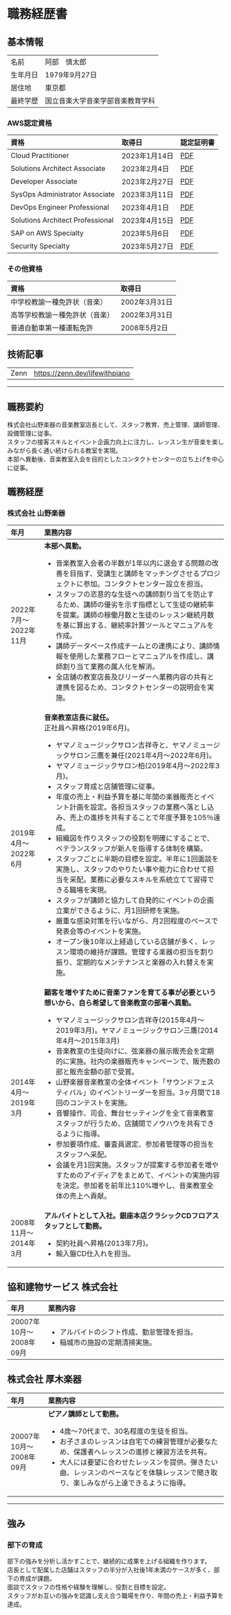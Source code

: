 # 職務経歴書

## 基本情報

<table>
  <tbody>
    <tr>
      <td align="left">名前</td>
      <td align="left">阿部　慎太郎</td>
    </tr>
    <tr>
      <td align="left">生年月日</td>
      <td align="left">1979年9月27日</td>
    </tr>
    <tr>
      <td align="left">居住地</td>
      <td align="left">東京都</td>
    </tr>    
    <tr>
      <td align="left">最終学歴</td>
      <td align="left">国立音楽大学音楽学部音楽教育学科</td>
    </tr> 
  </tbody>
</table>

### AWS認定資格

<table>
  <thead>
    <tr>
      <th align="left">資格</th>
      <th align="left">取得日</th>
      <th align="left">認定証明書</th>
    </tr>
  </thead>
  <tbody>
    <tr>
      <td align="left">Cloud Practitioner</td>
      <td align="left">2023年1月14日</td>
      <td align="left"><a href="https://github.com/Shintaro-Abe/Shintaro-Abe/blob/b22763b998f501a96f87238974d24079ff092a1a/certificates/AWS%20Certified%20Cloud%20Practitioner%20certificate.pdf">PDF</a></td>
    </tr>
    <tr>
      <td align="left">Solutions Architect Associate</td>
      <td align="left">2023年2月4日</td>
      <td align="left"><a href="https://github.com/Shintaro-Abe/Shintaro-Abe/blob/b22763b998f501a96f87238974d24079ff092a1a/certificates/AWS%20Certified%20Solutions%20Architect%20-%20Associate%20certificate.pdf">PDF</a></td>
    </tr>
    <tr>
      <td align="left">Developer Associate</td>
      <td align="left">2023年2月27日</td>
      <td align="left"><a href="https://github.com/Shintaro-Abe/Shintaro-Abe/blob/b22763b998f501a96f87238974d24079ff092a1a/certificates/AWS%20Certified%20Developer%20-%20Associate%20certificate.pdf">PDF</a></td>
    </tr>    
    <tr>
      <td align="left">SysOps Administrator Associate</td>
      <td align="left">2023年3月11日</td>
      <td align="left"><a href="https://github.com/Shintaro-Abe/Shintaro-Abe/blob/b22763b998f501a96f87238974d24079ff092a1a/certificates/AWS%20Certified%20SysOps%20Administrator%20-%20Associate%20certificate.pdf">PDF</a></td>
    </tr> 
    <tr>
      <td align="left">DevOps Engineer Professional</td>
      <td align="left">2023年4月1日</td>
      <td align="left"><a href="https://github.com/Shintaro-Abe/Shintaro-Abe/blob/dcf479e5764ae68a8492c30b95110d1e0077f4c9/certificates/AWS%20Certified%20DevOps%20Engineer%20-%20Professional%20certificate.pdf">PDF</a></td>
    </tr> 
    <tr>
      <td align="left">Solutions Architect Professional</td>
      <td align="left">2023年4月15日</td>
      <td align="left"><a href="https://github.com/Shintaro-Abe/Shintaro-Abe/blob/324870a261a6e81e667c33303d158398fa43831c/certificates/AWS%20Certified%20Solutions%20Architect%20-%20Professional%20certificate.pdf">PDF</a></td>
    </tr> 
    <tr>
      <td align="left">SAP on AWS Specialty</td>
      <td align="left">2023年5月6日</td>
      <td align="left"><a href="https://github.com/Shintaro-Abe/Shintaro-Abe/blob/39df6168f6b94589bfeee78d062a0e35faffe0c2/certificates/AWS%20Certified_%20SAP%20on%20AWS%20-%20Specialty%20certificate.pdf">PDF</a></td>
    </tr> 
    <tr>
      <td align="left">Security Specialty</td>
      <td align="left">2023年5月27日</td>
      <td align="left"><a href="https://github.com/Shintaro-Abe/Shintaro-Abe/blob/4fa67799c2da1c0daca327f2ef6a37d5f76a30fd/certificates/AWS%20Certified%20Security%20-%20Specialty%20certificate.pdf">PDF</a></td>
    </tr> 
  </tbody>
</table>

### その他資格

<table>
  <thead>
    <tr>
      <th align="left">資格</th>
      <th align="left">取得日</th>
    </tr>
  </thead>
  <tbody>
    <tr>
      <td align="left">中学校教諭一種免許状（音楽）</td>
      <td align="left">2002年3月31日</td>
    </tr>
    <tr>
      <td align="left">高等学校教諭一種免許状（音楽）</td>
      <td align="left">2002年3月31日</td>
    </tr>
    <tr>
      <td align="left">普通自動車第一種運転免許</td>
      <td align="left">2008年5月2日</td>
    </tr>    
  </tbody>
</table>

## 技術記事

<table>
  <tbody>
    <tr>
      <td align="left">Zenn</td>
      <td align="left"><a href="https://zenn.dev/lifewithpiano">https://zenn.dev/lifewithpiano</a></td>
    </tr> 
  </tbody>
</table>


---

## 職務要約

株式会社山野楽器の音楽教室店長として、スタッフ教育、売上管理、講師管理、設備管理に従事。
<br>スタッフの接客スキルとイベント企画力向上に注力し、レッスン生が音楽を楽しみながら長く通い続けられる教室を実現。
<br>本部へ異動後、音楽教室入会を目的としたコンタクトセンターの立ち上げを中心に従事。

## 職務経歴

### 株式会社 山野楽器

<table>
  <colgroup>
    <col style="width: 10%">
    <col style="width: 60%">
  </colgroup>
  <thead>
    <tr>
      <th align="left">年月</th>
      <th align="left">業務内容</th>
    </tr>
  </thead>
  <tbody>
    <tr>
      <td align="left">2022年7月〜<br>2022年11月</td>
      <td align="left"><strong>本部へ異動。</strong>
        <ul>
          <li>音楽教室入会者の半数が1年以内に退会する問題の改善を目指す、受講生と講師をマッチングさせるプロジェクトに参加。コンタクトセンター設立を担当。</li>
          <li>スタッフの恣意的な生徒への講師割り当てを防止するため、講師の優劣を示す指標として生徒の継続率を提案。講師の稼働月数と生徒のレッスン継続月数を基に算出する、継続率計算ツールとマニュアルを作成。</li>
          <li>講師データベース作成チームとの連携により、講師情報を使用した業務フローとマニュアルを作成し、講師割り当て業務の属人化を解消。</li>
          <li>全店舗の教室店長及びリーダーへ業務内容の共有と連携を図るため、コンタクトセンターの説明会を実施。</li>
        </ul>
      </td>
    </tr>
    <tr>
      <td align="left">2019年4月〜<br>2022年6月</td>
      <td align="left"><strong>音楽教室店長に就任。</strong><br>正社員へ昇格(2019年6月)。
        <ul>
          <li>ヤマノミュージックサロン吉祥寺と、ヤマノミュージックサロン三鷹を兼任(2021年4月〜2022年6月)。</li>
          <li>ヤマノミュージックサロン柏(2019年4月〜2022年3月)。</li>
          <li>スタッフ育成と店舗管理に従事。</li>
          <li>年度の売上・利益予算を基に年間の楽器販売とイベント計画を設定。各担当スタッフの業務へ落とし込み、売上の進捗を共有することで年度予算を105％達成。</li>
          <li>組織図を作りスタッフの役割を明確にすることで、ベテランスタッフが新人を指導する体制を構築。</li>
          <li>スタッフごとに半期の目標を設定。半年に1回面談を実施し、スタッフのやりたい事や能力に合わせて担当を采配。業務に必要なスキルを系統立てて習得できる職場を実現。</li>
          <li>スタッフが講師と協力して自発的にイベントの企画立案ができるように、月1回研修を実施。</li>
          <li>厳重な感染対策を行いながら、月2回程度のペースで発表会等のイベントを実施。</li>
          <li>オープン後10年以上経過している店舗が多く、レッスン環境の維持が課題。管理する楽器の担当を割り振り、定期的なメンテナンスと楽器の入れ替えを実施。</li>
        </ul>
      </td>
    </tr>
    <tr>
      <td align="left">2014年4月〜<br>2019年3月</td>
      <td align="left"><strong>顧客を増やすために音楽ファンを育てる事が必要という想いから、自ら希望して音楽教室の部署へ異動。</strong>
        <ul>
          <li>ヤマノミュージックサロン吉祥寺(2015年4月〜2019年3月)。ヤマノミュージックサロン三鷹(2014年4月〜2015年3月)</li>
          <li>音楽教室の生徒向けに、弦楽器の展示販売会を定期的に実施。社内の楽器販売キャンペーンで、販売数の部と販売金額の部で受賞。</li>
          <li>山野楽器音楽教室の全体イベント「サウンドフェスティバル」のイベントリーダーを担当。3ヶ月間で18回のコンテストを実施。</li>
          <li>音響操作、司会、舞台セッティングを全て音楽教室スタッフが行うため、店舗間でノウハウを共有できるように指導。</li>
          <li>参加要項作成、審査員選定、参加者管理等の担当をスタッフへ采配。</li>
          <li>会議を月1回実施。スタッフが提案する参加者を増やすためのアイディアをまとめて、イベントの実施内容を決定。参加者を前年比110%増やし、音楽教室全体の売上へ貢献。</li>
        </ul>
      </td>
    </tr>   
    <tr>
      <td align="left">2008年11月〜<br>2014年3月</td>
      <td align="left"><strong>アルバイトとして入社。銀座本店クラシックCDフロアスタッフとして勤務。</strong>
        <ul>
          <li>契約社員へ昇格(2013年7月)。</li>
          <li>輸入盤CD仕入れを担当。</li>
        </ul>
      </td>
    </tr>
  </tbody>
</table>

## 協和建物サービス 株式会社

<table>
  <colgroup>
    <col style="width: 10%">
    <col style="width: 60%">
  </colgroup>
  <thead>
    <tr>
      <th align="left">年月</th>
      <th align="left">業務内容</th>
    </tr>
  </thead>
  <tbody>
    <tr>
      <td align="left">20007年10月〜<br>2008年09月</td>
      <td align="left">
        <ul>
          <li>アルバイトのシフト作成、勤怠管理を担当。</li>
          <li>稲城市の施設の定期清掃実施。</li>
        </ul>
      </td>
    </tr>
  </tbody>
</table>

## 株式会社 厚木楽器

<table>
  <colgroup>
    <col style="width: 10%">
    <col style="width: 60%">
  </colgroup>
  <thead>
    <tr>
      <th align="left">年月</th>
      <th align="left">業務内容</th>
    </tr>
  </thead>
  <tbody>
    <tr>
      <td align="left">20007年10月〜<br>2008年09月</td>
      <td align="left"><strong>ピアノ講師として勤務。</strong>
        <ul>
          <li>4歳〜70代まで、30名程度の生徒を担当。</li>
          <li>お子さまのレッスンは自宅での練習管理が必要なため、保護者へレッスンの進捗と練習方法を共有。</li>
          <li>大人には要望に合わせたレッスンを提供。弾きたい曲、レッスンのペースなどを体験レッスンで聞き取り、楽しみながら上達できるように指導。</li>
        </ul>
      </td>
    </tr>
  </tbody>
</table>


---

## 強み
### 部下の育成
部下の強みを分析し活かすことで、継続的に成果を上げる組織を作ります。
<br>店長として配属した店舗はスタッフの半分が入社後1年未満のケースが多く、部下の育成が課題。
<br>面談でスタッフの性格や経験を理解し、役割と目標を設定。
<br>スタッフがお互いの強みを認識し支え合う職場を作り、年間の売上・利益予算を達成。
